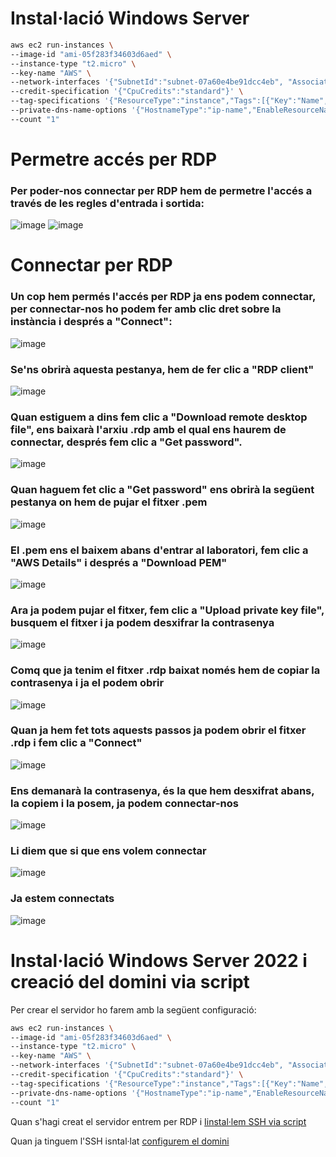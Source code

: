 
# Instal·lació Windows Server
```bash
aws ec2 run-instances \
--image-id "ami-05f283f34603d6aed" \
--instance-type "t2.micro" \
--key-name "AWS" \
--network-interfaces '{"SubnetId":"subnet-07a60e4be91dcc4eb", "AssociatePublicIpAddress":true,"DeviceIndex":0,"Groups":["sg-0a42f2a3cda179b53"]}' \
--credit-specification '{"CpuCredits":"standard"}' \
--tag-specifications '{"ResourceType":"instance","Tags":[{"Key":"Name","Value":"WS22"}]}' \
--private-dns-name-options '{"HostnameType":"ip-name","EnableResourceNameDnsARecord":true,"EnableResourceNameDnsAAAARecord":false}' \
--count "1" 
```

# Permetre accés per RDP
### Per poder-nos connectar per RDP hem de permetre l'accés a través de les regles d'entrada i sortida:
![image](https://github.com/user-attachments/assets/7e65feed-4739-4fca-a134-81a430a7ef01)
![image](https://github.com/user-attachments/assets/c5556029-c9bf-4b9d-8431-5af0f578cea8)

# Connectar per RDP
### Un cop hem permés l'accés per RDP ja ens podem connectar, per connectar-nos ho podem fer amb clic dret sobre la instància i després a "Connect":
![image](https://github.com/user-attachments/assets/dac9d330-9a0b-4e72-884a-a7e1e9f357fd)

### Se'ns obrirà aquesta pestanya, hem de fer clic a "RDP client"
![image](https://github.com/user-attachments/assets/cdc59148-dc0d-45e1-a5b8-631c686189cd)

### Quan estiguem a dins fem clic a "Download remote desktop file", ens baixarà l'arxiu .rdp amb el qual ens haurem de connectar, després fem clic a "Get password".
![image](https://github.com/user-attachments/assets/0b66bdf4-896f-42e0-a161-92c376d89f10)

### Quan haguem fet clic a "Get password" ens obrirà la següent pestanya on hem de pujar el fitxer .pem
![image](https://github.com/user-attachments/assets/507729f9-65af-48c6-bf49-932d72488107)

### El .pem ens el baixem abans d'entrar al laboratori, fem clic a "AWS Details" i després a "Download PEM" 
![image](https://github.com/user-attachments/assets/721cd859-d4c8-4538-9b88-e58b82915ae5)

### Ara ja podem pujar el fitxer, fem clic a "Upload private key file", busquem el fitxer i ja podem desxifrar la contrasenya
![image](https://github.com/user-attachments/assets/cb4ddc2b-d55f-4594-826a-60a1f5f2946e)

### Comq que ja tenim el fitxer .rdp baixat només hem de copiar la contrasenya i ja el podem obrir
![image](https://github.com/user-attachments/assets/0b286e8e-e588-4b05-8be4-558aa699fcc9)

### Quan ja hem fet tots aquests passos ja podem obrir el fitxer .rdp i fem clic a "Connect"
![image](https://github.com/user-attachments/assets/eed38ab0-c1fd-4009-af1c-d24db709bdd0)

### Ens demanarà la contrasenya, és la que hem desxifrat abans, la copiem i la posem, ja podem connectar-nos
![image](https://github.com/user-attachments/assets/5392b0ca-3d6a-4ec4-8670-6953c98546e7)

### Li diem que si que ens volem connectar
![image](https://github.com/user-attachments/assets/97701e2c-d63f-4450-bbe2-5a78bd7f87ae)

### Ja estem connectats
![image](https://github.com/user-attachments/assets/cf392984-c8c8-4a6c-910f-b8f66d52f2b1)


# Instal·lació Windows Server 2022 i creació del domini via script
Per crear el servidor ho farem amb la següent configuració:
```bash
aws ec2 run-instances \
--image-id "ami-05f283f34603d6aed" \
--instance-type "t2.micro" \
--key-name "AWS" \
--network-interfaces '{"SubnetId":"subnet-07a60e4be91dcc4eb", "AssociatePublicIpAddress":true,"DeviceIndex":0,"Groups":["sg-0a42f2a3cda179b53"]}' \
--credit-specification '{"CpuCredits":"standard"}' \
--tag-specifications '{"ResourceType":"instance","Tags":[{"Key":"Name","Value":"WS22"}]}' \
--private-dns-name-options '{"HostnameType":"ip-name","EnableResourceNameDnsARecord":true,"EnableResourceNameDnsAAAARecord":false}' \
--count "1" 
```

Quan s'hagi creat el servidor entrem per RDP i [Iinstal·lem SSH via script](InstallSSH.md)

Quan ja tinguem l'SSH isntal·lat [configurem el domini](CrearDominiAD.md)

